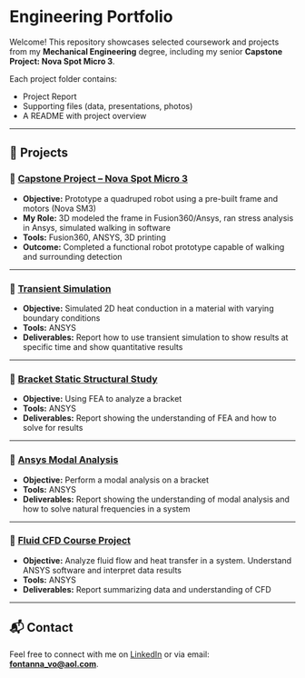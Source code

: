 # Engineering Portfolio

Welcome! This repository showcases selected coursework and projects from my **Mechanical Engineering** degree, including my senior **Capstone Project: Nova Spot Micro 3**.

Each project folder contains:
- Project Report 
- Supporting files (data, presentations, photos)
- A README with project overview

---

## 📂 Projects

### 🔹 [Capstone Project – Nova Spot Micro 3](Capstone_Project_NovaSpotMicro3/README.md)
- **Objective:** Prototype a quadruped robot using a pre-built frame and motors (Nova SM3)
- **My Role:** 3D modeled the frame in Fusion360/Ansys, ran stress analysis in Ansys, simulated walking in software
- **Tools:** Fusion360, ANSYS, 3D printing  
- **Outcome:** Completed a functional robot prototype capable of walking and surrounding detection  

---

### 🔹 [Transient Simulation](Transient_Simulation/README.md)
- **Objective:** Simulated 2D heat conduction in a material with varying boundary conditions
- **Tools:** ANSYS  
- **Deliverables:** Report how to use transient simulation to show results at specific time and show quantitative results

---

### 🔹 [Bracket Static Structural Study](FEA/README.md)
- **Objective:** Using FEA to analyze a bracket
- **Tools:** ANSYS  
- **Deliverables:** Report showing the understanding of FEA and how to solve for results

---

### 🔹 [Ansys Modal Analysis](Modal_Analysis/README.md)
- **Objective:** Perform a modal analysis on a bracket
- **Tools:** ANSYS
- **Deliverables:** Report showing the understanding of modal analysis and how to solve natural frequencies in a system
  
---

### 🔹 [Fluid CFD Course Project](CFD_Project/README.md)
- **Objective:** Analyze fluid flow and heat transfer in a system. Understand ANSYS software and interpret data results
- **Tools:** ANSYS
- **Deliverables:** Report summarizing data and understanding of CFD

---

## 📬 Contact
Feel free to connect with me on [LinkedIn](https://www.linkedin.com/in/fontanna-vo-6ab0a2368/) or via email: **fontanna_vo@aol.com**.
